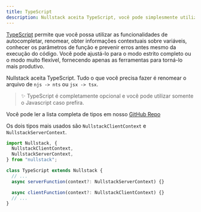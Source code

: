 ```yaml
---
title: TypeScript
description: Nullstack aceita TypeScript, você pode simplesmente utilizar simplesmente adicionando a extensão TSX em seus componentes.
---
```


[TypeScript](https://www.typescriptlang.org/) permite que você possa utilizar as funcionalidades de autocompletar, renomear, obter informações contextuais sobre variáveis, conhecer os parâmetros de função e prevenir erros antes mesmo da execução do código. Você pode ajustá-lo para o modo estrito completo ou o modo muito flexível, fornecendo apenas as ferramentas para torná-lo mais produtivo.

Nullstack aceita TypeScript. Tudo o que você precisa fazer é renomear o arquivo de `njs -> nts` ou `jsx -> tsx`.

> ✨ TypeScript é completamente opcional e você pode utilizar somente o Javascript caso prefira.

Você pode ler a lista completa de tipos em nosso [GitHub Repo](https://github.com/nullstack/nullstack/tree/master/types)

Os dois tipos mais usados são `NullstackClientContext` e `NullstackServerContext`.

```jsx
import Nullstack, {
  NullstackClientContext,
  NullstackServerContext,
} from "nullstack";

class TypeScript extends Nullstack {
  // ...
  async serverFunction(context?: NullstackServerContext) {}

  async clientFunction(context?: NullstackClientContext) {}
  // ...
}
```